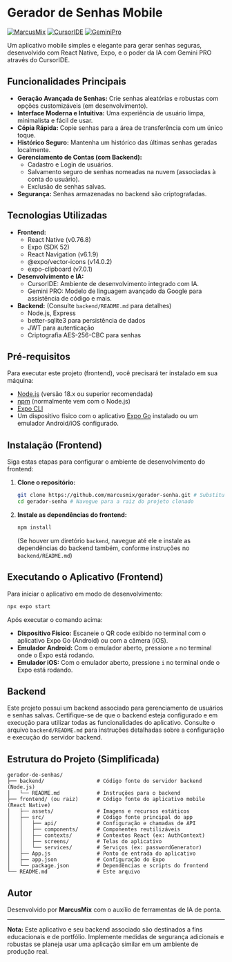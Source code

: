 # Gerador de Senhas Mobile

[![MarcusMix](https://img.shields.io/badge/Desenvolvido%20por-MarcusMix-brightgreen)](https://github.com/MarcusMix) [![CursorIDE](https://img.shields.io/badge/Feito%20com-CursorIDE-blue)](https://cursor.sh/) [![GeminiPro](https://img.shields.io/badge/Potencializado%20por-Gemini%20PRO-purple)](https://deepmind.google/technologies/gemini/)

Um aplicativo mobile simples e elegante para gerar senhas seguras, desenvolvido com React Native, Expo, e o poder da IA com Gemini PRO através do CursorIDE.


## Funcionalidades Principais

- **Geração Avançada de Senhas:** Crie senhas aleatórias e robustas com opções customizáveis (em desenvolvimento).
- **Interface Moderna e Intuitiva:** Uma experiência de usuário limpa, minimalista e fácil de usar.
- **Cópia Rápida:** Copie senhas para a área de transferência com um único toque.
- **Histórico Seguro:** Mantenha um histórico das últimas senhas geradas localmente.
- **Gerenciamento de Contas (com Backend):**
    - Cadastro e Login de usuários.
    - Salvamento seguro de senhas nomeadas na nuvem (associadas à conta do usuário).
    - Exclusão de senhas salvas.
- **Segurança:** Senhas armazenadas no backend são criptografadas.

## Tecnologias Utilizadas

- **Frontend:**
    - React Native (v0.76.8)
    - Expo (SDK 52)
    - React Navigation (v6.1.9)
    - @expo/vector-icons (v14.0.2)
    - expo-clipboard (v7.0.1)
- **Desenvolvimento e IA:**
    - CursorIDE: Ambiente de desenvolvimento integrado com IA.
    - Gemini PRO: Modelo de linguagem avançado da Google para assistência de código e mais.
- **Backend:** (Consulte `backend/README.md` para detalhes)
    - Node.js, Express
    - better-sqlite3 para persistência de dados
    - JWT para autenticação
    - Criptografia AES-256-CBC para senhas

## Pré-requisitos

Para executar este projeto (frontend), você precisará ter instalado em sua máquina:

- [Node.js](https://nodejs.org/) (versão 18.x ou superior recomendada)
- [npm](https://www.npmjs.com/) (normalmente vem com o Node.js)
- [Expo CLI](https://docs.expo.dev/get-started/installation/)
- Um dispositivo físico com o aplicativo [Expo Go](https://expo.dev/client) instalado ou um emulador Android/iOS configurado.

## Instalação (Frontend)

Siga estas etapas para configurar o ambiente de desenvolvimento do frontend:

1.  **Clone o repositório:**
    ```bash
    git clone https://github.com/marcusmix/gerador-senha.git # Substitua pela URL do seu repositório
    cd gerador-senha # Navegue para a raiz do projeto clonado
    ```

2.  **Instale as dependências do frontend:**
    ```bash
    npm install
    ```
    (Se houver um diretório `backend`, navegue até ele e instale as dependências do backend também, conforme instruções no `backend/README.md`)

## Executando o Aplicativo (Frontend)

Para iniciar o aplicativo em modo de desenvolvimento:

```bash
npx expo start
```

Após executar o comando acima:

-   **Dispositivo Físico:** Escaneie o QR code exibido no terminal com o aplicativo Expo Go (Android) ou com a câmera (iOS).
-   **Emulador Android:** Com o emulador aberto, pressione `a` no terminal onde o Expo está rodando.
-   **Emulador iOS:** Com o emulador aberto, pressione `i` no terminal onde o Expo está rodando.

## Backend

Este projeto possui um backend associado para gerenciamento de usuários e senhas salvas. Certifique-se de que o backend esteja configurado e em execução para utilizar todas as funcionalidades do aplicativo. Consulte o arquivo `backend/README.md` para instruções detalhadas sobre a configuração e execução do servidor backend.

## Estrutura do Projeto (Simplificada)

```
gerador-de-senhas/
├── backend/                 # Código fonte do servidor backend (Node.js)
│   └── README.md            # Instruções para o backend
├── frontend/ (ou raiz)      # Código fonte do aplicativo mobile (React Native)
│   ├── assets/              # Imagens e recursos estáticos
│   ├── src/                 # Código fonte principal do app
│   │   ├── api/             # Configuração e chamadas de API
│   │   ├── components/      # Componentes reutilizáveis
│   │   ├── contexts/        # Contextos React (ex: AuthContext)
│   │   ├── screens/         # Telas do aplicativo
│   │   └── services/        # Serviços (ex: passwordGenerator)
│   ├── App.js               # Ponto de entrada do aplicativo
│   ├── app.json             # Configuração do Expo
│   └── package.json         # Dependências e scripts do frontend
└── README.md                # Este arquivo
```

## Autor

Desenvolvido por **MarcusMix** com o auxílio de ferramentas de IA de ponta.

---

**Nota:** Este aplicativo e seu backend associado são destinados a fins educacionais e de portfólio. Implemente medidas de segurança adicionais e robustas se planeja usar uma aplicação similar em um ambiente de produção real. 